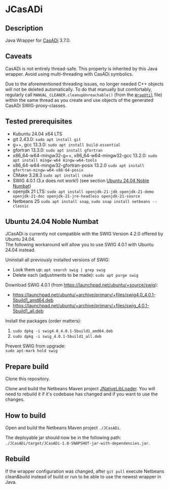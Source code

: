 # JCasADi
## Description
Java Wrapper for [CasADi](https://web.casadi.org/) 3.7.0.


## Caveats
CasADi is not entirely thread-safe. This property is inherited by this Java wrapper. Avoid using multi-threading with CasADi symbolics.

Due to the aforementioned threading issues, no longer needed C++ objects will not be deleted automatically. To do that manually but comfortably, regularly call `MANUAL_CLEANER.cleanupUnreachable()` (from the [`WrapUtil`](JCasADi/src/main/java/de/dhbw/rahmlab/casadi/implUtil/WrapUtil.java) file) within the same thread as you create and use objects of the generated CasADi SWIG-proxy-classes.


## Tested prerequisites
* Kubuntu 24.04 x64 LTS
* git 2.43.0: `sudo apt install git`
* g++, gcc 13.3.0: `sudo apt install build-essential`
* gfortran 13.3.0: `sudo apt install gfortran`
* x86_64-w64-mingw32-g++, x86_64-w64-mingw32-gcc 13.2.0: `sudo apt install mingw-w64 mingw-w64-tools`
* x86_64-w64-mingw32-gfortran-posix 13.2.0 `sudo apt install gfortran-mingw-w64-x86-64-posix`
* CMake 3.28.3 `sudo apt install cmake`
* SWIG 4.0.1 (3.x does not work!) (see section [Ubuntu 24.04 Noble Numbat](#ubuntu-2404-noble-numbat))
* openjdk 21 LTS: `sudo apt install openjdk-21-jdk openjdk-21-demo openjdk-21-doc openjdk-21-jre-headless openjdk-21-source`
* Netbeans 25 `sudo apt install snap`, `sudo snap install netbeans --classic`


## Ubuntu 24.04 Noble Numbat
JCasADi is currently not compatible with the SWIG Version 4.2.0 offered by Ubuntu 24.04.\
The following workaround will allow you to use SWIG 4.0.1 with Ubuntu 24.04 instead.

Uninstall all previously installed versions of SWIG:
* Look them up: `apt search swig | grep swig`
* Delete each (adjustments to be made): `sudo apt purge swig`

Download SWIG 4.0.1 (from <https://launchpad.net/ubuntu/+source/swig>):
* <https://launchpad.net/ubuntu/+archive/primary/+files/swig4.0_4.0.1-5build1_amd64.deb>
* <https://launchpad.net/ubuntu/+archive/primary/+files/swig_4.0.1-5build1_all.deb>

Install the packages (order matters):
1. `sudo dpkg -i swig4.0_4.0.1-5build1_amd64.deb`
2. `sudo dpkg -i swig_4.0.1-5build1_all.deb`

Prevent SWIG from upgrade:\
`sudo apt-mark hold swig`


## Prepare build
Clone this repository.

Clone and build the Netbeans Maven project [JNativeLibLoader](https://github.com/MobMonRob/JNativeLibLoader). You will need to rebuild it if it's codebase has changed and if you want to use the changes.


## How to build
Open and build the Netbeans Maven project `./JCasADi`.

The deployable jar should now be in the following path: `./JCasADi/target/JCasADi-1.0-SNAPSHOT-jar-with-dependencies.jar`.


## Rebuild
If the wrapper configuration was changed, after `git pull` execute Netbeans clean&build instead of build or run to be able to use the newest wrapper in Java.

